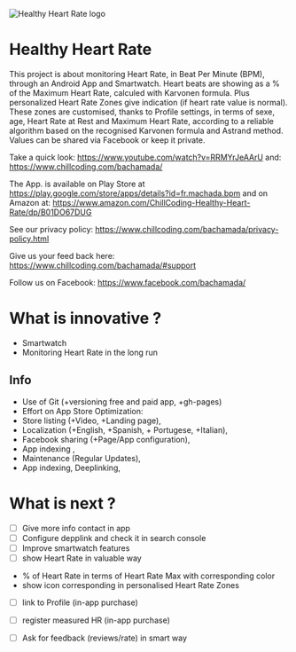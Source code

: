 ![Healthy Heart Rate logo](https://raw.githubusercontent.com/chillcoding-at-the-beach/bachamada/master/app/src/main/res/mipmap-xxxhdpi/ic_launcher.png)

# Healthy Heart Rate

This project is about monitoring Heart Rate, in Beat Per Minute (BPM), through an Android App and Smartwatch.
Heart beats are showing as a % of the Maximum Heart Rate, calculed with Karvonen formula. Plus personalized Heart Rate Zones give indication (if heart rate value is normal). These zones are customised, thanks to Profile settings, in terms of sexe, age, Heart Rate at Rest and Maximum Heart Rate, according to a reliable algorithm based on the recognised Karvonen formula and Astrand method. 
Values can be shared via Facebook or keep it private.

Take a quick look: https://www.youtube.com/watch?v=RRMYrJeAArU and: https://www.chillcoding.com/bachamada/

The App. is available on Play Store at https://play.google.com/store/apps/details?id=fr.machada.bpm
and on Amazon at: https://www.amazon.com/ChillCoding-Healthy-Heart-Rate/dp/B01DO67DUG

See our privacy policy: https://www.chillcoding.com/bachamada/privacy-policy.html

Give us your feed back here: https://www.chillcoding.com/bachamada/#support

Follow us on Facebook: https://www.facebook.com/bachamada/

# What is innovative ?
- Smartwatch
- Monitoring Heart Rate in the long run

## Info
- Use of Git (+versioning free and paid app, +gh-pages)
- Effort on App Store Optimization: 
 - Store listing (+Video, +Landing page), 
 - Localization (+English, +Spanish, + Portugese, +Italian), 
 - Facebook sharing (+Page/App configuration), 
 - App indexing , 
 - Maintenance (Regular Updates),
 - App indexing, Deeplinking,

# What is next ?
* [ ] Give more info contact in app
* [ ] Configure depplink and check it in search console
* [ ] Improve smartwatch features 
 * [ ] show Heart Rate in valuable way
  * % of Heart Rate in terms of Heart Rate Max with corresponding color 
  * show icon corresponding in personalised Heart Rate Zones
 * [ ] link to Profile (in-app purchase)
 * [ ] register measured HR (in-app purchase)
* [ ] Ask for feedback (reviews/rate) in smart way

